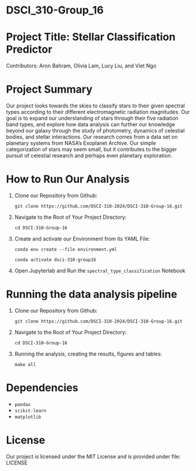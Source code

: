 # DSCI_310-Group_16

# Project Title: Stellar Classification Predictor

Contributors: Aron Bahram, Olivia Lam, Lucy Liu, and Viet Ngo

# Project Summary 

Our project looks towards the skies to classify stars to their given spectral types according to their different electromagnetic radiation magnitudes. Our goal is to expand our understanding of stars through their five radiation band types, and explore how data analysis can further our knowledge beyond our galaxy through the study of photometry, dynamics of celestial bodies, and stellar interactions. Our research comes from a data set on planetary systems from NASA’s Exoplanet Archive. Our simple categorization of stars may seem small, but it contributes to the bigger pursuit of celestial research and perhaps even planetary exploration.

# How to Run Our Analysis

1. Clone our Repository from Github:
   
   `git clone https://github.com/DSCI-310-2024/DSCI-310-Group-16.git`

2. Navigate to the Root of Your Project Directory:
   
   `cd DSCI-310-Group-16`
   
3. Create and activate our Environment from its YAML File:
   
   `conda env create --file environment.yml`
   
   `conda activate dsci-310-group16`
   
5. Open Jupyterlab and Run the `spectral_type_classification` Notebook

# Running the data analysis pipeline

1. Clone our Repository from Github:
   
   `git clone https://github.com/DSCI-310-2024/DSCI-310-Group-16.git`

2. Navigate to the Root of Your Project Directory:
   
   `cd DSCI-310-Group-16`

3. Running the analysis, creating the results, figures and tables:

   `make all`

# Dependencies

- `pandas`
- `scikit-learn`
- `matplotlib`

# License

Our project is licensed under the MIT License and is provided under file: LICENSE


